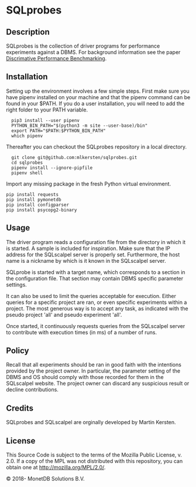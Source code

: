 # SQLprobes

## Description
SQLprobes is the collection of driver programs for performance experiments against a DBMS.
For background information see the paper [Discrimative Performance Benchmarking](https://www.cwi.nl/~mk/scalpel.pdf).

## Installation
Setting up the environment involves a few simple steps.
First make sure you have pipenv installed on your machine and that the pipenv command can be found in your $PATH.
If you do a user installation, you will need to add the right folder to your PATH variable.

```
  pip3 install --user pipenv
  PYTHON_BIN_PATH="$(python3 -m site --user-base)/bin"
  export PATH="$PATH:$PYTHON_BIN_PATH"
  which pipenv
```
Thereafter you can checkout the SQLprobes repository in a local directory.
```
  git clone git@github.com:mlkersten/sqlprobes.git
  cd sqlprobes
  pipenv install --ignore-pipfile
  pipenv shell
```

Import any missing package in the fresh Python virtual environment.
```
pip install requests
pip install pymonetdb
pip install configparser
pip install psycopg2-binary
```

## Usage
The driver program reads a configuration file from the directory in which
it is started. A sample is included for inspiration. Make sure that the
IP address for the SQLscalpel server is properly set.
Furthermore, the host name is a nickname by which is it known in the
SQLscalpel server.

SQLprobe is started with a target name, which corresponds to a section
in the configuration file. That section may contain DBMS specific
parameter settings.

It can also be used to limit
the queries acceptable for execution. Either queries for a specific
project are ran, or even specific experiments within a project.
The most generous way is to accept any task, as indicated with
the pseudo project 'all' and pseudo experiment 'all'.

Once started, it continuously requests queries from the SQLscalpel
server to contribute with execution times (in ms) of a number of runs.

## Policy
Recall that all experiments should be ran in good faith with
the intentions provided by the project owner. In particular,
the parameter setting of the DBMS and OS should comply with
those recorded for them in the SQLscalpel website. The project
owner can discard any suspicious result or decline contributions.


## Credits
SQLprobes and SQLscalpel are orginally developed by Martin Kersten.

## License

This Source Code is subject to the terms of the Mozilla Public
License, v. 2.0.  If a copy of the MPL was not distributed with this
repository, you can obtain one at http://mozilla.org/MPL/2.0/.

&copy; 2018- MonetDB Solutions B.V.
